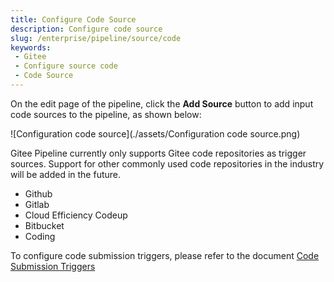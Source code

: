 ```yaml
---
title: Configure Code Source
description: Configure code source
slug: /enterprise/pipeline/source/code
keywords:
 - Gitee
 - Configure source code
 - Code Source
---
```


On the edit page of the pipeline, click the **Add Source** button to add input code sources to the pipeline, as shown below:

![Configuration code source](./assets/Configuration code source.png)

Gitee Pipeline currently only supports Gitee code repositories as trigger sources. Support for other commonly used code repositories in the industry will be added in the future.

- Github
- Gitlab
- Cloud Efficiency Codeup
- Bitbucket
- Coding

To configure code submission triggers, please refer to the document [Code Submission Triggers](/enterprise/pipeline/source/trigger)